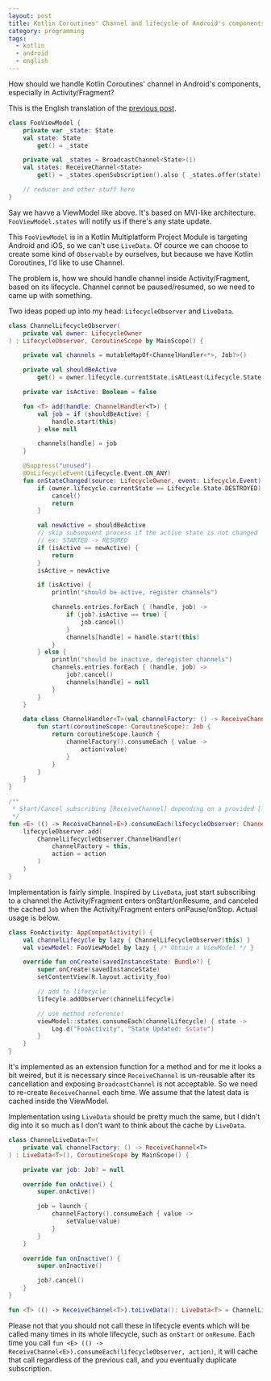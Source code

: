 ```yaml
---
layout: post
title: Kotlin Coroutines' Channel and lifecycle of Android's components
category: programming
tags:
  - kotlin
  - android
  - english
---
```


How should we handle Kotlin Coroutines' channel in Android's components, especially in Activity/Fragment?

This is the English translation of the [previous post](https://www.yslibrary.net/2019/04/04/kotlin-channel-and-android-lifecycle/).


```kotlin
class FooViewModel {
    private var _state: State
    val state: State
        get() = _state

    private val _states = BroadcastChannel<State>(1)
    val states: ReceiveChannel<State>
        get() = _states.openSubscription().also { _states.offer(state) }

    // reducer and other stuff here
}
```

Say we havve a ViewModel like above.
It's based on MVI-like architecture. `FooViewModel.states` will notify us if there's any state update.

This `FooViewModel` is in a Kotlin Multiplatform Project Module is targeting Android and iOS, so we can't use `LiveData`.
Of cource we can choose to create some kind of `Observable` by ourselves, but because we have Kotlin Coroutines, I'd like to use Channel.

The problem is, how we should handle channel inside Activity/Fragment, based on its lifecycle. Channel cannot be paused/resumed, so we need to came up with something.

Two ideas poped up into my head: `LifecycleObserver` and `LiveData`.

```kotlin
class ChannelLifecycleObserver(
    private val owner: LifecycleOwner
) : LifecycleObserver, CoroutineScope by MainScope() {

    private val channels = mutableMapOf<ChannelHandler<*>, Job?>()

    private val shouldBeActive
        get() = owner.lifecycle.currentState.isAtLeast(Lifecycle.State.STARTED)

    private var isActive: Boolean = false

    fun <T> add(handle: ChannelHandler<T>) {
        val job = if (shouldBeActive) {
            handle.start(this)
        } else null

        channels[handle] = job
    }

    @Suppress("unused")
    @OnLifecycleEvent(Lifecycle.Event.ON_ANY)
    fun onStateChanged(source: LifecycleOwner, event: Lifecycle.Event) {
        if (owner.lifecycle.currentState == Lifecycle.State.DESTROYED) {
            cancel()
            return
        }

        val newActive = shouldBeActive
        // skip subsequent process if the active state is not changed
        // ex: STARTED -> RESUMED
        if (isActive == newActive) {
            return
        }
        isActive = newActive

        if (isActive) {
            println("should be active, register channels")

            channels.entries.forEach { (handle, job) ->
                if (job?.isActive == true) {
                    job.cancel()
                }
                channels[handle] = handle.start(this)
            }
        } else {
            println("should be inactive, deregister channels")
            channels.entries.forEach { (handle, job) ->
                job?.cancel()
                channels[handle] = null
            }
        }
    }

    data class ChannelHandler<T>(val channelFactory: () -> ReceiveChannel<T>, val action: (T) -> Unit) {
        fun start(coroutineScope: CoroutineScope): Job {
            return coroutineScope.launch {
                channelFactory().consumeEach { value ->
                    action(value)
                }
            }
        }
    }
}

/**
 * Start/Cancel subscribing [ReceiveChannel] depending on a provided [lifecycleObserver].
 */
fun <E> (() -> ReceiveChannel<E>).consumeEach(lifecycleObserver: ChannelLifecycleObserver, action: (E) -> Unit) {
    lifecycleObserver.add(
        ChannelLifecycleObserver.ChannelHandler(
            channelFactory = this,
            action = action
        )
    )
}
```

Implementation is fairly simple. Inspired  by `LiveData`, just start subscribing to a channel the Activity/Fragment enters onStart/onResume, and canceled the cached `Job` when the Activity/Fragment enters onPause/onStop.
Actual usage is below.


```kotlin
class FooActivity: AppCompatActivity() {
    val channelLifecycle by lazy { ChannelLifecycleObserver(this) }
    val viewModel: FooViewModel by lazy { /* Obtain a ViewModel */ }

    override fun onCreate(savedInstanceState: Bundle?) {
        super.onCreate(savedInstanceState)
        setContentView(R.layout.activity_foo)

        // add to lifecycle
        lifecyle.addObserver(channelLifecycle)

        // use method reference!
        viewModel::states.consumeEach(channelLifecycle) { state ->
            Log.d("FooActivity", "State Updated: $state")
        }
    }
}
```

It's implemented as an extension function for a method and for me it looks a bit weired, but it is necessary since `ReceiveChannel` is un-reusable after its cancellation and exposing `BroadcastChannel` is not acceptable. So we need to re-create `ReceiveChannel` each time.
We assume that the latest data is cached inside the ViewModel.

Implementation using `LiveData` should be pretty much the same, but I didn't dig into it so much as I don't want to think about the cache by `LiveData`.

```kotlin
class ChannelLiveData<T>(
    private val channelFactory: () -> ReceiveChannel<T>
) : LiveData<T>(), CoroutineScope by MainScope() {

    private var job: Job? = null

    override fun onActive() {
        super.onActive()

        job = launch {
            channelFactory().consumeEach { value ->
                setValue(value)
            }
        }
    }

    override fun onInactive() {
        super.onInactive()

        job?.cancel()
    }
}

fun <T> (() -> ReceiveChannel<T>).toLiveData(): LiveData<T> = ChannelLiveData(this)
```

Please not that you should not call these in lifecycle events which will be called many times in its whole lifecycle, such as `onStart` or `onResume`. Each time you call `fun <E> (() -> ReceiveChannel<E>).consumeEach(lifecycleObserver, action)`, it will cache that call regardless of the previous call, and you eventually duplicate subscription.
